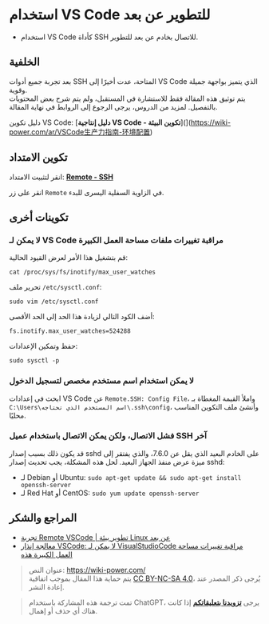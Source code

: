# استخدام VS Code للتطوير عن بعد

- استخدام VS Code كأداة SSH للاتصال بخادم عن بعد للتطوير.

## الخلفية

بعد تجربة جميع أدوات SSH المتاحة، عدت أخيرًا إلى VS Code الذي يتميز بواجهة جميلة وقوية.  
يتم توثيق هذه المقالة فقط للاستشارة في المستقبل، ولم يتم شرح بعض المحتويات بالتفصيل. لمزيد من الدروس، يرجى الرجوع إلى الروابط في نهاية المقالة.

دليل تكوين VS Code: [**دليل إنتاجية VS Code - تكوين البيئة**](](https://wiki-power.com/ar/VSCode生产力指南-环境配置)

## تكوين الامتداد

انقر لتثبيت الامتداد: [**Remote - SSH**](https://marketplace.visualstudio.com/items?itemName=ms-vscode-remote.remote-ssh)

انقر على زر `Remote` في الزاوية السفلية اليسرى للبدء.

## تكوينات أخرى

### لا يمكن لـ VS Code مراقبة تغييرات ملفات مساحة العمل الكبيرة

قم بتشغيل هذا الأمر لعرض القيود الحالية:

```shell
cat /proc/sys/fs/inotify/max_user_watches
```

تحرير ملف `/etc/sysctl.conf`:

```shell
sudo vim /etc/sysctl.conf
```

أضف الكود التالي لزيادة هذا الحد إلى الحد الأقصى:

```shell
fs.inotify.max_user_watches=524288
```

حفظ وتمكين الإعدادات:

```shell
sudo sysctl -p
```

### لا يمكن استخدام اسم مستخدم مخصص لتسجيل الدخول

ابحث في إعدادات VS Code عن `Remote.SSH: Config File`، واملأ القيمة المغطاة بـ `C:\Users\اسم المستخدم الذي تحتاجه\.ssh\config`، وأنشئ ملف التكوين المناسب محليًا.

### فشل الاتصال، ولكن يمكن الاتصال باستخدام عميل SSH آخر

قد يكون ذلك بسبب إصدار sshd على الخادم البعيد الذي يقل عن 7.6.0، والذي يفتقر إلى ميزة عرض منفذ الجهاز البعيد. لحل هذه المشكلة، يجب تحديث إصدار sshd:

- لـ Debian أو Ubuntu: `sudo apt-get update && sudo apt-get install openssh-server`
- لـ Red Hat أو CentOS: `sudo yum update openssh-server`

## المراجع والشكر

- [تجربة Remote VSCode | تطوير بيئة Linux عن بعد](https://zhuanlan.zhihu.com/p/64849549)
- [معالجة إنذار VSCode: لا يمكن لـ VisualStudioCode مراقبة تغييرات مساحة العمل الكبيرة هذه](http://www.deadnine.com/somehow/2019/0208/1481.html)

> عنوان النص: <https://wiki-power.com/>  
> يتم حماية هذا المقال بموجب اتفاقية [CC BY-NC-SA 4.0](https://creativecommons.org/licenses/by/4.0/deed.zh)، يُرجى ذكر المصدر عند إعادة النشر.

> تمت ترجمة هذه المشاركة باستخدام ChatGPT، يرجى [**تزويدنا بتعليقاتكم**](https://github.com/linyuxuanlin/Wiki_MkDocs/issues/new) إذا كانت هناك أي حذف أو إهمال.